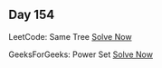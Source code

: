 ## Day 154

LeetCode: Same Tree 
[Solve Now](https://leetcode.com/problems/same-tree/description/)

GeeksForGeeks: Power Set 
[Solve Now](https://www.geeksforgeeks.org/problems/power-set4302/1)
